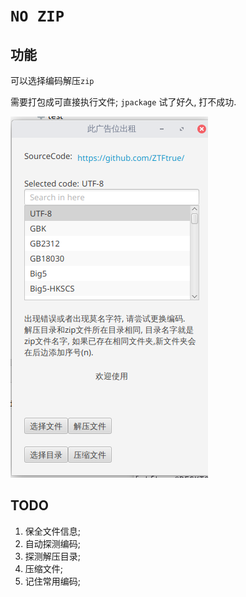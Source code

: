 # `NO ZIP`

## 功能

可以选择编码解压`zip`

需要打包成可直接执行文件; `jpackage` 试了好久, 打不成功.

![](./SceenShot/main.png)


## TODO

1. 保全文件信息;
2. 自动探测编码;
3. 探测解压目录;
4. 压缩文件;
5. 记住常用编码;

